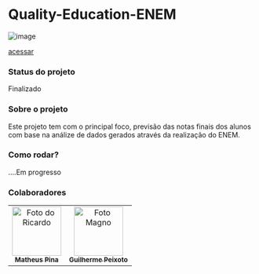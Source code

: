 # Quality-Education-ENEM


![image](https://user-images.githubusercontent.com/48967037/163868379-ef9076b3-1ee6-4a78-be4b-bff95183078f.png)

<a href="https://www.kaggle.com/competitions/qualityeducation/overview">  acessar </a>

<h3> Status do projeto </h3>
Finalizado

<h3> Sobre o projeto </h3>

Este projeto tem com o principal foco, previsão das notas finais dos alunos com base na análize de dados gerados através da realização do ENEM.


<h3> Como rodar? </h3>
....Em progresso


<h3> Colaboradores  </h3>
<table>
  
  <tr>
    <td align="center">
      <a href="#">
        <img src="https://media-exp1.licdn.com/dms/image/C5603AQF4PqlnmpNL-Q/profile-displayphoto-shrink_800_800/0/1644373572662?e=1655942400&v=beta&t=lBGs8HalIq9Vhxulfi7sX8-CiObCnCh2cQPwV9ApJ3I" width="100px;" alt="Foto do Ricardo"/><br>
        <sub>
          <b>Matheus Pina</b>
        </sub>
      </a>
    </td>
    <td align="center">
      <a href="#">
        <img src="https://avatars.githubusercontent.com/u/48967037?v=4" width="100px;" alt="Foto Magno"/><br>
        <sub>
          <b>Guilherme Peixoto</b>
        </sub>
      </a>
    </td>
    
   </tr>
  <tr>
    
</table>

